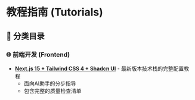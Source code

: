 # 教程指南 (Tutorials)

## 📁 分类目录

### 🌐 前端开发 (Frontend)
- **[Next.js 15 + Tailwind CSS 4 + Shadcn UI](./frontend/nextjs15-tailwind4-shadcnui/)** - 最新版本技术栈的完整配置教程
  - 面向AI助手的分步指导
  - 包含完整的质量检查清单

